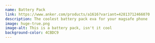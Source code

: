 ```yaml
---
name: Battery Pack
link: https://www.anker.com/products/a1616?variant=42813712466070
description: The coolest battery pack eva for your magsafe phone
image: huge-true.png
image-alt: This is a battery pack, isn't it cool
background-color: 4CBDC9
---
```


<!-- TODO update this -->